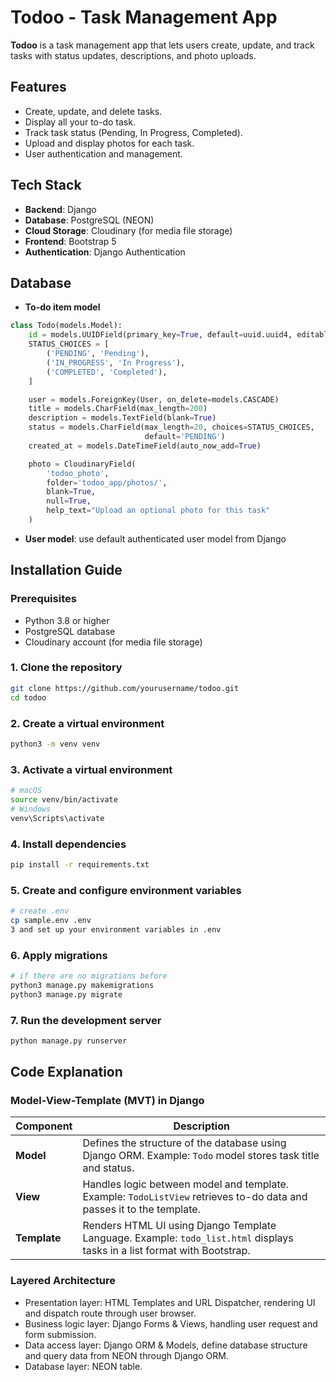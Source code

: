 # Todoo - Task Management App

**Todoo** is a task management app that lets users create, update, and track tasks with status updates, descriptions, and photo uploads.

## Features
- Create, update, and delete tasks.
- Display all your to-do task.
- Track task status (Pending, In Progress, Completed).
- Upload and display photos for each task.
- User authentication and management.

## Tech Stack
- **Backend**: Django
- **Database**: PostgreSQL (NEON)
- **Cloud Storage**: Cloudinary (for media file storage)
- **Frontend**: Bootstrap 5
- **Authentication**: Django Authentication

## Database
- **To-do item model**
```py
class Todo(models.Model):
    id = models.UUIDField(primary_key=True, default=uuid.uuid4, editable=False)
    STATUS_CHOICES = [
        ('PENDING', 'Pending'),
        ('IN_PROGRESS', 'In Progress'),
        ('COMPLETED', 'Completed'),
    ]

    user = models.ForeignKey(User, on_delete=models.CASCADE)
    title = models.CharField(max_length=200)
    description = models.TextField(blank=True)
    status = models.CharField(max_length=20, choices=STATUS_CHOICES,
                              default='PENDING')
    created_at = models.DateTimeField(auto_now_add=True)

    photo = CloudinaryField(
        'todoo_photo',
        folder='todoo_app/photos/',
        blank=True,
        null=True,
        help_text="Upload an optional photo for this task"
    )
```
- **User model**: use default authenticated user model from Django

## Installation Guide

### Prerequisites
- Python 3.8 or higher
- PostgreSQL database
- Cloudinary account (for media file storage)

### 1. Clone the repository
```bash
git clone https://github.com/yourusername/todoo.git
cd todoo
```

### 2. Create a virtual environment
```bash
python3 -m venv venv
```

### 3. Activate a virtual environment
```bash
# macOS
source venv/bin/activate
# Windows
venv\Scripts\activate
```
### 4. Install dependencies
```bash
pip install -r requirements.txt
```

### 5. Create and configure environment variables
```bash
# create .env
cp sample.env .env
3 and set up your environment variables in .env
```
### 6. Apply migrations
```bash
# if there are no migrations before
python3 manage.py makemigrations
python3 manage.py migrate
```

### 7. Run the development server
```bash
python manage.py runserver
```
## Code Explanation

### Model-View-Template (MVT) in Django

| Component | Description |
|----------|-------------|
| **Model** | Defines the structure of the database using Django ORM. Example: `Todo` model stores task title and status. |
| **View** | Handles logic between model and template. Example: `TodoListView` retrieves to-do data and passes it to the template. |
| **Template** | Renders HTML UI using Django Template Language. Example: `todo_list.html` displays tasks in a list format with Bootstrap. |


### Layered Architecture
- Presentation layer: HTML Templates and URL Dispatcher, rendering UI and dispatch route through user browser.
- Business logic layer: Django Forms & Views, handling user request and form submission.
- Data access layer: Django ORM & Models, define database structure and query data from NEON through Django ORM.
- Database layer: NEON table.
